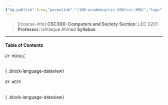 ```yaml
---
{"dg-publish":true,"permalink":"/100-academia/csc-300/csc-300/","tags":["university","cs","course-page"],"created":"2024-06-22T16:06:28.504-07:00","updated":"2024-07-28T16:25:45.604-07:00"}
---
```


> [!course-info] **CSC300: Computers and Society**
> **Section:** LEC 0201
> **Professor:** Ishtiaque Ahmed
> **Syllabus**

---
#### Table of Contents
###### `BY MODULE`


{ .block-language-dataview}
###### `BY WEEK`

{ .block-language-dataview}

